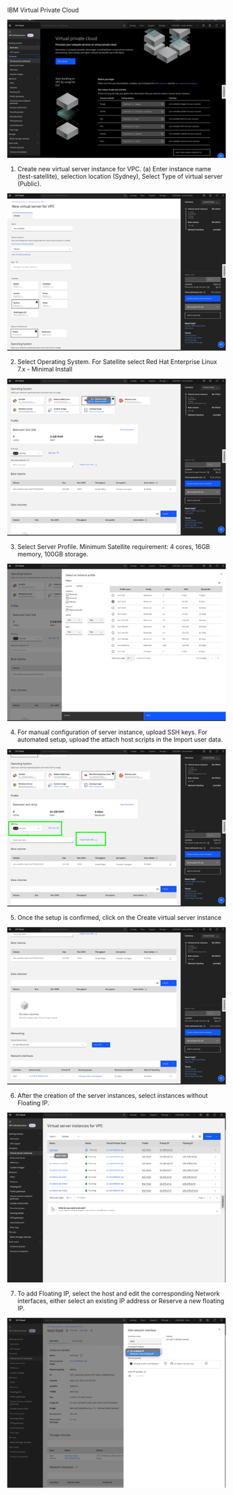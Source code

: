 IBM Virtual Private Cloud

![vpc-overview](./images/vpc-overview.png)

1. Create new virtual server instance for VPC. (a) Enter instance name (test-satellite), selection location (Sydney), Select Type of virtual server (Public).

![vpc-create-1](./images/vpc-create-1.png)

2. Select Operating System. For Satellite select Red Hat Enterprise Linux 7.x - Minimal Install

![vpc-create-os](./images/vpc-create-os.png)

3. Select Server Profile. Minimum Satellite requirement: 4 cores, 16GB memory, 100GB storage.

![vpc-create-profile](./images/vpc-create-profile.png)

4. For manual configuration of server instance, upload SSH keys.  For automated setup, upload the attach host scripts in the Import user data.

![vpc-create-sshkeys](./images/vpc-create-sshkeys.png)

5. Once the setup is confirmed, click on the Create virtual server instance

![vpc-create-intance](./images/vpc-create-intance.png)

6. After the creation of the server instances, select instances without Floating IP.

![vpc-created-new](./images/vpc-created-new.png)

7. To add Floating IP, select the host and edit the corresponding Network interfaces, either select an existing IP address or Reserve a new floating IP.   

![vpc-create-floating-ip](./images/vpc-create-floating-ip.png)